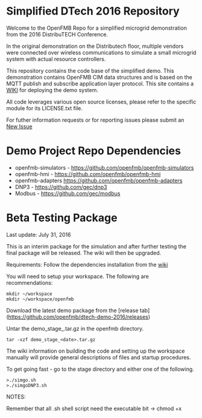 # Simplified DTech 2016 Repository 
Welcome to the OpenFMB Repo for a simplified microgrid demonstration from the 2016 DistribuTECH Conference.

In the original demonstration on the Distributech floor, multiple vendors were connected over wireless communications to simulate a small microgrid system with actual resource controllers.  

This repository contains the code base of the simplified demo. This demonstration contains OpenFMB CIM data structures and is based on the MQTT publish and subscribe application layer protocol.  This site contains a [WIKI](https://github.com/openfmb/dtech-demo-2016/wiki) for deploying the demo system. 

All code leverages various open source licenses, please refer to the specific module for its LICENSE.txt file.

For futher information requests or for reporting issues please submit an [New Issue](https://github.com/openfmb/dtech-demo-2016/issues/new)


# Demo Project Repo Dependencies

 + openfmb-simulators - https://github.com/openfmb/openfmb-simulators
 + openfmb-hmi - https://github.com/openfmb/openfmb-hmi
 + openfmb-adapters https://github.com/openfmb/openfmb-adapters
 + DNP3 - https://github.com/gec/dnp3
 + Modbus - https://github.com/gec/modbus

# Beta Testing Package

Last update: July 31, 2016

This is an interim package for the simulation and after further testing the final package will be released.  The wiki will then be upgraded.


Requirements:
Follow the dependencies installation from the [wiki](https://github.com/openfmb/dtech-demo-2016/wiki)

You will need to setup your workspace. The following are recommendations:
```
mkdir ~/workspace
mkdir ~/workspace/openfmb
```
Download the latest demo package from the [release tab] (https://github.com/openfmb/dtech-demo-2016/releases)

Untar the demo_stage_<date>.tar.gz in the openfmb directory.
 ```
tar -xzf demo_stage_<date>.tar.gz
```

The wiki information on building the code and setting up the workspace manually will provide general descriptions of files and startup procedures.

To get going fast - go to the stage directory and either one of the following.

```
>./simgo.sh
>./simgoDNP3.sh
```


NOTES:

Remember that all .sh shell script need the executable bit   -> chmod +x <script>.sh
We have included a MQTT-SPY in the distribution for ease in observing publish and subscribe traffic.
We would expect you to install chrome per instructions in the wiki for the web page to automatically startup.
We have a shell script called fetch.sh that will grab the new target files you choose for building the system from the code base.







